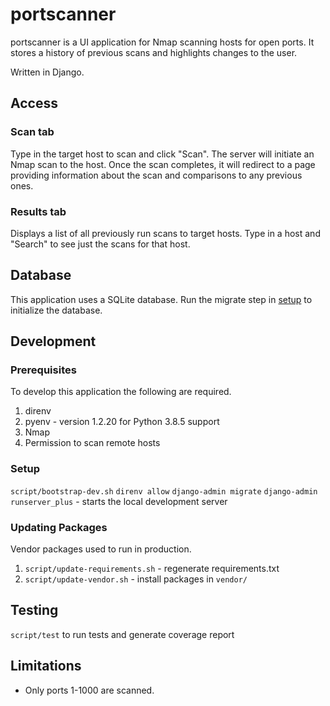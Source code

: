 # portscanner

portscanner is a UI application for Nmap scanning hosts for open ports. It
stores a history of previous scans and highlights changes to the user.

Written in Django.

## Access


### Scan tab
Type in the target host to scan and click "Scan". The server will initiate an
Nmap scan to the host. Once the scan completes, it will redirect to a page
providing information about the scan and comparisons to any previous ones.

### Results tab
Displays a list of all previously run scans to target hosts. Type in a host
and "Search" to see just the scans for that host.

## Database
This application uses a SQLite database. Run the migrate step in [setup](Setup)
to initialize the database.

## Development

### Prerequisites
To develop this application the following are required.
1. direnv
2. pyenv - version 1.2.20 for Python 3.8.5 support
3. Nmap
4. Permission to scan remote hosts

### Setup
`script/bootstrap-dev.sh`
`direnv allow`
`django-admin migrate`
`django-admin runserver_plus` - starts the local development server

### Updating Packages
Vendor packages used to run in production.
1. `script/update-requirements.sh` - regenerate requirements.txt
2. `script/update-vendor.sh` - install packages in `vendor/`

## Testing
`script/test` to run tests and generate coverage report

## Limitations
* Only ports 1-1000 are scanned.




